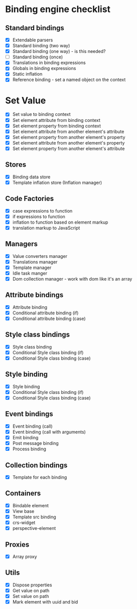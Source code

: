 # Binding engine checklist

## Standard bindings
- [x] Extendable parsers
- [x] Standard binding (two way)
- [x] Standard binding (one way) - is this needed?
- [ ] Standard binding (once)
- [x] Translations in binding expressions
- [x] Globals in binding expressions
- [x] Static inflation
- [x] Reference binding - set a named object on the context

# Set Value
- [x] Set value to binding context
- [x] Set element attribute from binding context
- [x] Set element property from binding context
- [x] Set element attribute from another element's attribute
- [x] Set element property from another element's property
- [x] Set element attribute from another element's property
- [x] Set element property from another element's attribute

## Stores
- [x] Binding data store
- [x] Template inflation store (Inflation manager)

## Code Factories
- [x] case expressions to function
- [x] if expressions to function
- [x] inflation to function based on element markup
- [x] translation markup to JavaScript

## Managers
- [x] Value converters manager
- [x] Translations manager
- [x] Template manager
- [x] Idle task manger
- [x] Dom collection manager - work with dom like it's an array

## Attribute bindings
- [x] Attribute binding
- [x] Conditional attribute binding (if)
- [x] Conditional attribute binding (case)

## Style class bindings
- [x] Style class binding
- [x] Conditional Style class binding (if)
- [x] Conditional Style class binding (case)

## Style binding
- [x] Style binding
- [x] Conditional Style class binding (if)
- [x] Conditional Style class binding (case)

## Event bindings
- [x] Event binding (call)
- [x] Event binding (call with arguments)
- [x] Emit binding
- [x] Post message binding
- [x] Process binding

## Collection bindings
- [x] Template for each binding

## Containers
- [x] Bindable element
- [x] View base
- [x] Template src binding
- [x] crs-widget
- [x] perspective-element

## Proxies
- [x] Array proxy

## Utils
- [x] Dispose properties
- [x] Get value on path
- [x] Set value on path
- [x] Mark element with uuid and bid
